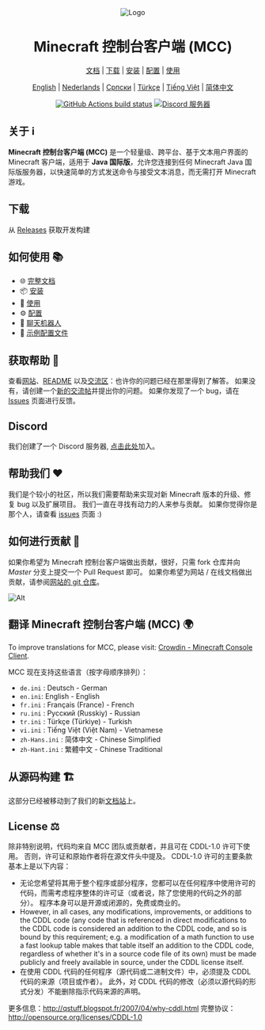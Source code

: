 <div align="center">

<img src="https://i.pics.rs/LLDhE.png" alt="Logo"/>

# Minecraft 控制台客户端 (MCC)

[文档](https://mccteam.github.io/) | [下载](#download) | [安装](https://mccteam.github.io/guide/installation.html) | [配置](https://mccteam.github.io/guide/configuration.html) | [使用](https://mccteam.github.io/guide/usage.html)

[English](https://github.com/MCCTeam/Minecraft-Console-Client/blob/master/README.md) | [Nederlands](https://github.com/MCCTeam/Minecraft-Console-Client/blob/master/README/README-Dutch.md) | [Српски](https://github.com/MCCTeam/Minecraft-Console-Client/blob/master/README/README-Serbian_Cyrillic.md) | [Türkçe](https://github.com/MCCTeam/Minecraft-Console-Client/blob/master/README/README-Turkish.md) | [Tiếng Việt](https://github.com/MCCTeam/Minecraft-Console-Client/blob/master/README/README-Vietnamese.md) | [简体中文](https://github.com/MCCTeam/Minecraft-Console-Client/blob/master/README/README-Chinese_Simplified.md)

[![GitHub Actions build status](https://github.com/MCCTeam/Minecraft-Console-Client/actions/workflows/build-and-release.yml/badge.svg)](https://github.com/MCCTeam/Minecraft-Console-Client/releases/latest) <a href="https://discord.gg/sfBv4TtpC9"><img src="https://img.shields.io/discord/1018553894831403028?color=5865F2&logo=discord&logoColor=white" alt="Discord 服务器" /></a>

</div>

## **关于 ℹ️**

**Minecraft 控制台客户端 (MCC)** 是一个轻量级、跨平台、基于文本用户界面的 Minecraft 客户端，适用于 **Java 国际版**，允许您连接到任何 Minecraft Java 国际版服务器，以快速简单的方式发送命令与接受文本消息，而无需打开 Minecraft 游戏。

## 下载

从 [Releases](https://github.com/MCCTeam/Minecraft-Console-Client/releases/latest) 获取开发构建

## 如何使用 📚

-   🌐 [完整文档](https://mccteam.github.io/)
-   📦 [安装](https://mccteam.github.io/guide/installation.html)
-   📖 [使用](https://mccteam.github.io/guide/usage.html)
-   ⚙️ [配置](https://mccteam.github.io/guide/configuration.html)
-   🤖 [聊天机器人](https://mccteam.github.io/guide/chat-bots.html)
-   📝 [示例配置文件](MinecraftClient/config/)

## 获取帮助 🙋

查看[网站](https://mccteam.github.io/)、[README](https://github.com/MCCTeam/Minecraft-Console-Client/tree/master/MinecraftClient/config#minecraft-console-client-user-manual) 以及[交流区](https://github.com/MCCTeam/Minecraft-Console-Client/discussions)：也许你的问题已经在那里得到了解答。 如果没有，请创建一个[新的交流帖](https://github.com/MCCTeam/Minecraft-Console-Client/discussions/new)并提出你的问题。 如果你发现了一个 bug，请在 [Issues](https://github.com/MCCTeam/Minecraft-Console-Client/issues) 页面进行反馈。

## Discord

我们创建了一个 Discord 服务器, [点击此处](https://discord.gg/sfBv4TtpC9)加入。

## 帮助我们 ❤️

我们是个较小的社区，所以我们需要帮助来实现对新 Minecraft 版本的升级、修复 bug 以及扩展项目。 我们一直在寻找有动力的人来参与贡献。 如果你觉得你是那个人，请查看 [issues](https://github.com/MCCTeam/Minecraft-Console-Client/issues?q=is%3Aissue+is%3Aopen+label%3Awaiting-for%3Acontributor) 页面 :)

## 如何进行贡献 📝

如果你希望为 Minecraft 控制台客户端做出贡献，很好，只需 fork 仓库并向 _Master_ 分支上提交一个 Pull Request 即可。 如果你希望为网站 / 在线文档做出贡献，请参阅[网站的 git 仓库](https://github.com/MCCTeam/MCCTeam.github.io)。

![Alt](https://repobeats.axiom.co/api/embed/c8a6c7c47fde8fcbe3727a21eab46e6b39dff60d.svg "Repobeats analytics image")

## 翻译 Minecraft 控制台客户端 (MCC) 🌍

To improve translations for MCC, please visit: [Crowdin - Minecraft Console Client](https://crwd.in/minecraft-console-client).

MCC 现在支持这些语言（按字母顺序排列）：
  * `de.ini` : Deutsch - German
  * `en.ini`: English - English
  * `fr.ini` : Français (France) - French
  * `ru.ini` : Русский (Russkiy) - Russian
  * `tr.ini` : Türkçe (Türkiye) - Turkish
  * `vi.ini` : Tiếng Việt (Việt Nam) - Vietnamese
  * `zh-Hans.ini` : 简体中文 - Chinese Simplified
  * `zh-Hant.ini` : 繁體中文 - Chinese Traditional

## 从源码构建 🏗️

这部分已经被移动到了我们的新[文档站](https://mccteam.github.io/guide/installation.html#building-from-the-source-code)上。

## License ⚖️

除非特别说明，代码均来自 MCC 团队或贡献者，并且可在 CDDL-1.0 许可下使用。 否则，许可证和原始作者将在源文件头中提及。 CDDL-1.0 许可的主要条款基本上是以下内容：

-   无论您希望将其用于整个程序或部分程序，您都可以在任何程序中使用许可的代码，而需考虑程序整体的许可证（或者说，除了您使用的代码之外的部分）。 程序本身可以是开源或闭源的，免费或商业的。
-   However, in all cases, any modifications, improvements, or additions to the CDDL code (any code that is referenced in direct modifications to the CDDL code is considered an addition to the CDDL code, and so is bound by this requirement; e.g. a modification of a math function to use a fast lookup table makes that table itself an addition to the CDDL code, regardless of whether it's in a source code file of its own) must be made publicly and freely available in source, under the CDDL license itself.
-   在使用 CDDL 代码的任何程序（源代码或二进制文件）中，必须提及 CDDL 代码的来源（项目或作者）。 此外，对 CDDL 代码的修改（必须以源代码的形式分发）不能删除指示代码来源的声明。

更多信息：http://qstuff.blogspot.fr/2007/04/why-cddl.html 完整协议：http://opensource.org/licenses/CDDL-1.0
